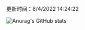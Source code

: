
  更新时间：8/4/2022 14:24:22
	
  ![Anurag's GitHub stats](https://github-readme-stats.vercel.app/api?username=chendj89&theme=gruvbox&show_icons=true)